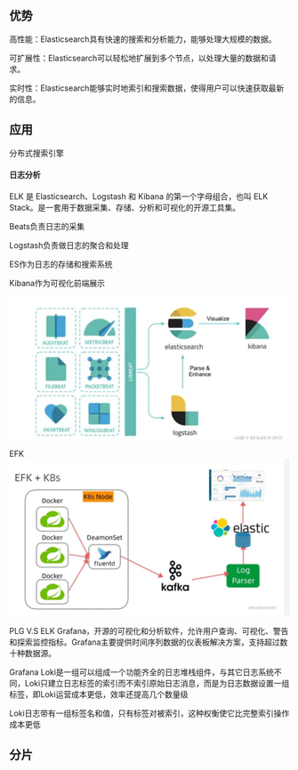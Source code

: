 
## 优势
高性能：Elasticsearch具有快速的搜索和分析能力，能够处理大规模的数据。

可扩展性：Elasticsearch可以轻松地扩展到多个节点，以处理大量的数据和请求。

实时性：Elasticsearch能够实时地索引和搜索数据，使得用户可以快速获取最新的信息。

## 应用

分布式搜索引擎

#### 日志分析

ELK 是 Elasticsearch、Logstash 和 Kibana 的第一个字母组合，也叫 ELK Stack。是一套用于数据采集、存储、分析和可视化的开源工具集。

Beats负责日志的采集

Logstash负责做日志的聚合和处理

ES作为日志的存储和搜索系统

Kibana作为可视化前端展示

![img.png](img.png)

EFK
![img_1.png](img_1.png)

PLG V.S ELK
Grafana，开源的可视化和分析软件，允许用户查询、可视化、警告和探索监控指标。Grafana主要提供时间序列数据的仪表板解决方案，支持超过数十种数据源。

Grafana Loki是一组可以组成一个功能齐全的日志堆栈组件，与其它日志系统不同，Loki只建立日志标签的索引而不索引原始日志消息，而是为日志数据设置一组标签，即Loki运营成本更低，效率还提高几个数量级

Loki日志带有一组标签名和值，只有标签对被索引，这种权衡使它比完整索引操作成本更低

## 分片
